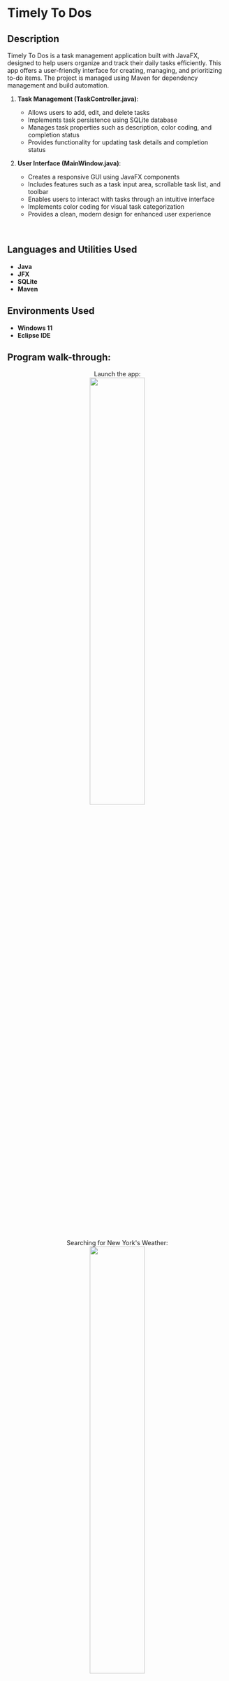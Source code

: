<h1> Timely To Dos </h1>

### 
<h2>Description</h2>
Timely To Dos is a task management application built with JavaFX, designed to help users organize and track their daily tasks efficiently. This app offers a user-friendly interface for creating, managing, and prioritizing to-do items. The project is managed using Maven for dependency management and build automation.


1. **Task Management (TaskController.java)**:
   - Allows users to add, edit, and delete tasks
   - Implements task persistence using SQLite database
   - Manages task properties such as description, color coding, and completion status
   - Provides functionality for updating task details and completion status



2. **User Interface (MainWindow.java)**: 
   - Creates a responsive GUI using JavaFX components
   - Includes features such as a task input area, scrollable task list, and toolbar
   - Enables users to interact with tasks through an intuitive interface
   - Implements color coding for visual task categorization
   - Provides a clean, modern design for enhanced user experience


<br />


<h2>Languages and Utilities Used</h2>

- <b>Java</b> 
- <b>JFX</b>
- <b>SQLite</b>
- <b>Maven</b>



<h2>Environments Used </h2>

- <b>Windows 11</b>
- <b>Eclipse IDE</b>

<h2>Program walk-through:</h2>

<p align="center">
Launch the app: <br/>
<img src="https://i.imgur.com/OZGbqGC.png" height="50%" width="50%" alt=""/>
<br />
<br />
Searching for New York's Weather:  <br/>
<img src="https://i.imgur.com/KT1vy40.png" height="50%" width="50%" alt=""/>
<br />
<br />
Searching for Iceland's Weather:  <br/>
<img src="https://i.imgur.com/iarbZ2w.png" height="50%" width="50%" alt=""/>
<br />
<br />
Dark Mode toggled:  <br/>
<img src="https://i.imgur.com/QO3MYm0.png" height="50%" width="50%" alt=""/>
<br />
<br />

 
<!--
 ```diff
- text in red
+ text in green
! text in orange
# text in gray
@@ text in purple (and bold)@@
```
--!>
